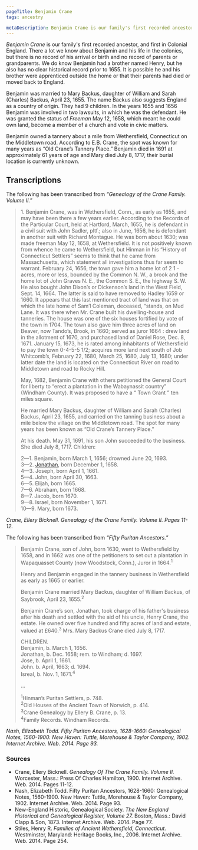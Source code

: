 ```yaml
---
pageTitle: Benjamin Crane
tags: ancestry

metaDescription: Benjamin Crane is our family's first recorded ancestor, and first in Colonial England. There a lot we know about Benjamin and his life in the colonies, but there is no record of his arrival or birth and no record of parents or grandparents.
---
```

<p><i>Benjamin Crane</i> is our family's first recorded ancestor, and first in Colonial England. There a lot we know about Benjamin and his life in the colonies, but there is no record of his arrival or birth and no record of parents or grandparents. We do know Benjamin had a brother named Henry, but he also has no clear historical record prior to 1655. It is possible he and his brother were apprenticed outside the home or that their parents had died or moved back to England. </p>
    <p>Benjamin was married to Mary Backus, daughter of William and Sarah (Charles) Backus, April 23, 1655. The name Backus also suggests England as a country of origin. They had 9 children. In the years 1655 and 1656 Benjamin was involved in two lawsuits, in which he was the defendant. He was granted the status of <em>Freeman</em> May 12, 1658, which meant he could own land, become a member of a church and vote in civic matters. </p>
    <p>Benjamin owned a tannery about a mile from Wethersfield, Connecticut on the Middletown road. According to E.B. Crane, the spot was known for many years as &ldquo;Old Crane&rsquo;s Tannery Place.&rdquo; Benjamin died in 1691 at approximately 61 years of age and Mary died July 8, 1717, their burial location is currently unknown. </p>
 
  <h2 class="center">Transcriptions</h2>
    <p>The following has been transcribed from <em>&ldquo;Genealogy of the Crane Family. Volume II.</em>&rdquo;</p>
    <blockquote>
      <p>1. Benjamin Crane, was in Wethersfield, Conn., as early as 1655, and may have been there a few years earlier. According to the Records of the Particular Court, held at Hartford, March, 1655, he is defendant in a civil suit with John Sadler, pltf.; also in June, 1656, he is defendant in another suit with Richard Montague. He was born about 1630; was made freeman May 12, 1658, at Wethersfield. It is not positively known from whence he came to Wethersfield, but Hinman in his &ldquo;History of Connecticut Settlers&rdquo; seems to think that he came from Massachusetts, which statement all investigations thus far seem to warrant. February 24, 1656, the town gave him a home lot of 2 1 - acres, more or less, bounded by the Common N. W., a brook and the home lot of John Graves N. E., the Common S. E., the highway S. W. He also bought John Dixon&rsquo;s or Dickenson&rsquo;s land in the West Field, Sept. 14, 1664. The latter is said to have removed to Hadley 1659 or 1660. It appears that this last mentioned tract of land was that on which the late home of Sam&rsquo;l Coleman, deceased, &ldquo;stands, on Mud Lane. It was there when Mr. Crane built his dwelling-house and tanneries. The house was one of the six houses fortified by vote of the town in 1704. The town also gave him three acres of land on Beaver, now Tando&rsquo;s, Brook, in 1660; served as juror 1664 : drew land in the allotment of 1670, and purchased land of Daniel Rose, Dec. 8, 1671. January 15, 1673, he is rated among inhabitants of Wethersfield to pay the town 0-4-5-5 1/2; acquires more land next south of Job Whitcomb&rsquo;s, February 22, 1680, March 25, 1680, July 13, 1680; under latter date the land is located on the Connecticut River on road to Middletown and road to Rocky Hill.</p>
      <p>May, 1682, Benjamin Crane with others petitioned the General Court for liberty to &ldquo;erect a plantation in the Wabaynassit country&rdquo; (Windham County). It was proposed to have a &ldquo; Town Grant &rdquo; ten miles square.</p>
      <p>He married Mary Backus, daughter of William and Sarah (Charles) Backus, April 23, 1655, and carried on the tanning business about a mile below the village on the Middletown road. The spot for many years has been known as &ldquo;Old Crane&rsquo;s Tannery Place.&rdquo;</p>
      <p>At his death. May 31, 1691, his son John succeeded to the business. She died July 8, 1717. Children:</p>
      <p>2&mdash;1. Benjamin, born March 1, 1656; drowned June 20, 1693.<br>
        3&mdash;2. <a href="/ancestry/ancestors/jonathan-crane/">Jonathan</a>, born December 1, 1658.<br>
        4&mdash;3. Joseph, born April 1, 1661.<br>
        5&mdash;4. John, born April 30, 1663.<br>
        6&mdash;5. Elijah, born 1665.<br>
        7&mdash;6. Abraham, born 1668.<br>
        8&mdash;7. Jacob, born 1670.<br>
        9&mdash;8. Israel, born November 1, 1671.<br>
        10&mdash;9. Mary, born 1673.</p>
    </blockquote>
    <cite>Crane, Ellery Bicknell. Genealogy of the Crane Family. Volume II. Pages 11-12.</cite>
     <p>The following has been transcribed from <em>&ldquo;Fifty Puritan Ancestors.</em>&rdquo;</p>
    <blockquote>
      <p>Benjamin Crane, son of John, born 1630, went to Wethersfield by 1658, and in 1662 was one of the petitioners to set out a plantation in Wapaquasset County (now Woodstock, Conn.), Juror in 1664.<sup>1</sup></p>
      <p>Henry and Benjamin engaged in the tannery business in Wethersfield as early as 1665 or earlier.</p>
      <p>Benjamin Crane married Mary Backus, daughter of William Backus, of Saybrook, April 23, 1655.<sup>2</sup></p>
      <p>Benjamin Crane&rsquo;s son, Jonathan, took charge of his father's business after his death and settled with the aid of his uncle, Henry Crane, the estate. He owned over five hundred and fifty acres of land and estate, valued at £640.<sup>3</sup> Mrs. Mary Backus Crane died July 8, 1717.</p>
      <p>CHILDREN.<br>
        Benjamin, b. March 1, 1656.<br>
        Jonathan, b. Dec. 1658; rem. to Windham; d. 1697. <br>
        Jose, b. April 1, 1661.<br>
        John. b. April, 1663; d. 1694.<br>
        Isreal, b. Nov. 1, 1671.<sup>4</sup></p>
      <p>...</p>
      <p>
<sup>1</sup>Hinman&rsquo;s Puritan Settlers, p. 748.<br>
<sup>2</sup>Old Houses of the Ancient Town of Norwich, p. 414. <br>
<sup>3</sup>Crane Genealogy by Ellery B. Crane, p. 13.<br>
<sup>4</sup>Family Records. Windham Records.</p>
        
       
  </blockquote>
    <cite>Nash, Elizabeth Todd. <em>Fifty Puritan Ancestors, 1628-1660: Genealogical Notes, 1560-1900.</em> New Haven: Tuttle, Morehouse & Taylor Company, 1902. Internet Archive. Web. 2014. Page 93.</cite>
    <footer>
<h3>Sources</h3>
      <ul>
        <li>Crane, Ellery Bicknell. <em>Genealogy Of The Crane Family. Volume II.</em> Worcester, Mass.: Press Of Charles Hamilton, 1900. Internet Archive. Web. 2014. Pages 11-12.</li>
        <li>Nash, Elizabeth Todd. Fifty Puritan Ancestors, 1628-1660: Genealogical Notes, 1560-1900. New Haven: Tuttle, Morehouse & Taylor Company, 1902. Internet Archive. Web. 2014. Page 93.</li>
        <li>New-England Historic, Genealogical Society. <em>The New England Historical and Genealogical Register, Volume 27.</em> Boston, Mass.: David Clapp & Son, 1873. Internet Archive. Web. 2014. Page 77. </li>
        <li>Stiles, Henry R. <em>Families of Ancient Wethersfield, Connecticut.</em> Westminster, Maryland: Heritage Books, Inc., 2006. Internet Archive. Web. 2014. Page 254.</li>
      </ul>
    </footer>